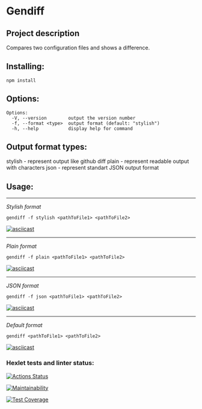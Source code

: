 # **Gendiff** 

## **Project description**
Compares two configuration files and shows a difference.

## **Installing:**
```
npm install
```

## **Options:**
```
Options:
  -V, --version        output the version number
  -f, --format <type>  output format (default: "stylish")
  -h, --help           display help for command
```

## **Output format types:**
stylish - represent output like github diff
plain - represent readable output with characters
json - represent standart JSON output format

## **Usage:**
----------------
_Stylish format_
```
gendiff -f stylish <pathToFile1> <pathToFile2>
```
[![asciicast](https://asciinema.org/a/ZZLWu6WSwret5RkTJXZ6lrdpJ.svg)](https://asciinema.org/a/ZZLWu6WSwret5RkTJXZ6lrdpJ)

--------------
_Plain format_
```
gendiff -f plain <pathToFile1> <pathToFile2>
```
[![asciicast](https://asciinema.org/a/hB6YJ6VVPU4wlBSqusbZuKTAB.svg)](https://asciinema.org/a/hB6YJ6VVPU4wlBSqusbZuKTAB)

-------------
_JSON format_
```
gendiff -f json <pathToFile1> <pathToFile2>
```
[![asciicast](https://asciinema.org/a/Wn109aBVirMzOe1SgVyyzkWCy.svg)](https://asciinema.org/a/Wn109aBVirMzOe1SgVyyzkWCy)

----------------
_Default format_
```
gendiff <pathToFile1> <pathToFile2>
```
[![asciicast](https://asciinema.org/a/HakfHe8S9JrIOwQFwdJNHyeos.svg)](https://asciinema.org/a/HakfHe8S9JrIOwQFwdJNHyeos)

### Hexlet tests and linter status:
[![Actions Status](https://github.com/zigbul/frontend-project-46/actions/workflows/hexlet-check.yml/badge.svg)](https://github.com/zigbul/frontend-project-46/actions)

[![Maintainability](https://api.codeclimate.com/v1/badges/763e9c06e56d896af9cf/maintainability)](https://codeclimate.com/github/zigbul/frontend-project-46/maintainability)

[![Test Coverage](https://api.codeclimate.com/v1/badges/763e9c06e56d896af9cf/test_coverage)](https://codeclimate.com/github/zigbul/frontend-project-46/test_coverage)
